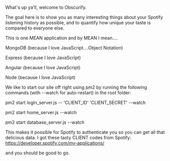 What's up ya'll, welcome to Obscurify.


The goal here is to show you as many interesting things about
your Spotify listening history as possible, and to quantify
how unique your taste is compared to everyone else.


This is one MEAN application
and by MEAN I mean....

MongoDB (because I love JavaScript....Object Notation)

Express (because I love JavaScript)

Angular (because I love JavaScript)

Node (because I love JavaScript)


We like to start our site off right using pm2
by running the following commands (with --watch for auto-restart) in the root folder:

pm2 start login_server.js -- 'CLIENT_ID' 'CLIENT_SECRET' --watch

pm2 start home_server.js --watch

pm2 start database_server.js --watch


This makes it possible for Spotify to authenticate you
so you can get all that delicious data.
I got these tasty CLIENT codes from Spotify:
https://developer.spotify.com/my-applications/


and you should be good to go.
